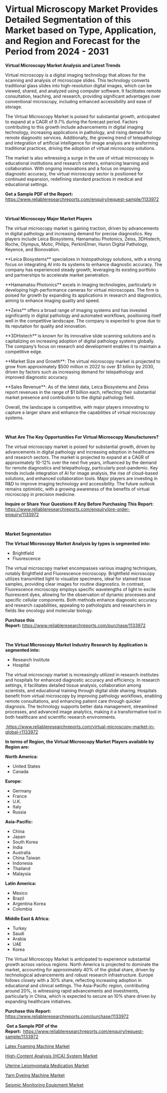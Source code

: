 <p><h1>Virtual Microscopy Market Provides Detailed Segmentation of this Market based on Type, Application, and Region and Forecast for the Period from 2024 - 2031</h1></p><p><strong>Virtual Microscopy Market Analysis and Latest Trends</strong></p>
<p><p>Virtual microscopy is a digital imaging technology that allows for the scanning and analysis of microscope slides. This technology converts traditional glass slides into high-resolution digital images, which can be viewed, shared, and analyzed using computer software. It facilitates remote consultation, teaching, and research, providing significant advantages over conventional microscopy, including enhanced accessibility and ease of storage.</p><p>The Virtual Microscopy Market is poised for substantial growth, anticipated to expand at a CAGR of 9.7% during the forecast period. Factors contributing to this growth include advancements in digital imaging technology, increasing applications in pathology, and rising demand for remote diagnostic services. Additionally, the growing trend of telepathology and integration of artificial intelligence for image analysis are transforming traditional practices, driving the adoption of virtual microscopy solutions. </p><p>The market is also witnessing a surge in the use of virtual microscopy in educational institutions and research centers, enhancing learning and collaboration. With ongoing innovations and a focus on improving diagnostic accuracy, the virtual microscopy sector is positioned for continued expansion, redefining standard practices in medical and educational settings.</p></p>
<p><strong>Get a Sample PDF of the Report:&nbsp;</strong> <a href="https://www.reliableresearchreports.com/enquiry/request-sample/1133972?utm_campaign=5&utm_medium=2&utm_source=Github&utm_content=ia&utm_term=18122024&utm_id=virtual-microscopy">https://www.reliableresearchreports.com/enquiry/request-sample/1133972</a></p>
<p>&nbsp;</p>
<p><strong>Virtual Microscopy Major Market Players</strong></p>
<p><p>The virtual microscopy market is gaining traction, driven by advancements in digital pathology and increasing demand for precise diagnostics. Key players include Leica Biosystems, Hamamatsu Photonics, Zeiss, 3DHistech, Roche, Olympus, Motic, Philips, PerkinElmer, Huron Digital Pathology, Keyence, and Bionovation.</p><p>**Leica Biosystems** specializes in histopathology solutions, with a strong focus on integrating AI into its systems to enhance diagnostic accuracy. The company has experienced steady growth, leveraging its existing portfolio and partnerships to accelerate market penetration. </p><p>**Hamamatsu Photonics** excels in imaging technologies, particularly in developing high-performance cameras for virtual microscopes. The firm is poised for growth by expanding its applications in research and diagnostics, aiming to enhance imaging quality and speed.</p><p>**Zeiss** offers a broad range of imaging systems and has invested significantly in digital pathology and automated workflows, positioning itself well in the competitive landscape. The company is expected to grow due to its reputation for quality and innovation.</p><p>**3DHistech** is known for its innovative slide scanning solutions and is capitalizing on increasing adoption of digital pathology systems globally. The company’s focus on research and development enables it to maintain a competitive edge.</p><p>**Market Size and Growth**: The virtual microscopy market is projected to grow from approximately $500 million in 2022 to over $1 billion by 2030, driven by factors such as increasing demand for telepathology and improved diagnostic accuracy.</p><p>**Sales Revenue**: As of the latest data, Leica Biosystems and Zeiss report revenues in the range of $1 billion each, reflecting their substantial market presence and contribution to the digital pathology field.</p><p>Overall, the landscape is competitive, with major players innovating to capture a larger share and enhance the capabilities of virtual microscopy systems.</p></p>
<p>&nbsp;</p>
<p><strong>What Are The Key Opportunities For Virtual Microscopy Manufacturers?</strong></p>
<p><p>The virtual microscopy market is poised for substantial growth, driven by advancements in digital pathology and increasing adoption in healthcare and research sectors. The market is projected to expand at a CAGR of approximately 10-12% over the next five years, influenced by the demand for remote diagnostics and telepathology, particularly post-pandemic. Key trends include integration of AI for image analysis, the rise of cloud-based solutions, and enhanced collaboration tools. Major players are investing in R&D to improve imaging technology and accessibility. The future outlook remains optimistic, with a growing awareness of the benefits of virtual microscopy in precision medicine.</p></p>
<p><strong>Inquire or Share Your Questions If Any Before Purchasing This Report:</strong> <a href="https://www.reliableresearchreports.com/enquiry/pre-order-enquiry/1133972?utm_campaign=5&utm_medium=2&utm_source=Github&utm_content=ia&utm_term=18122024&utm_id=virtual-microscopy">https://www.reliableresearchreports.com/enquiry/pre-order-enquiry/1133972</a></p>
<p>&nbsp;</p>
<p><strong>Market Segmentation</strong></p>
<p><strong>The Virtual Microscopy Market Analysis by types is segmented into:</strong></p>
<p><ul><li>Brightfield</li><li>Fluorescence</li></ul></p>
<p><p>The virtual microscopy market encompasses various imaging techniques, notably Brightfield and Fluorescence microscopy. Brightfield microscopy utilizes transmitted light to visualize specimens, ideal for stained tissue samples, providing clear images for routine diagnostics. In contrast, Fluorescence microscopy employs specific wavelengths of light to excite fluorescent dyes, allowing for the observation of dynamic processes and specific cellular components. Both methods enhance diagnostic accuracy and research capabilities, appealing to pathologists and researchers in fields like oncology and molecular biology.</p></p>
<p><strong>Purchase this Report:&nbsp;</strong><a href="https://www.reliableresearchreports.com/purchase/1133972?utm_campaign=5&utm_medium=2&utm_source=Github&utm_content=ia&utm_term=18122024&utm_id=virtual-microscopy">https://www.reliableresearchreports.com/purchase/1133972</a></p>
<p>&nbsp;</p>
<p><strong>The Virtual Microscopy Market Industry Research by Application is segmented into:</strong></p>
<p><ul><li>Research Institute</li><li>Hospital</li></ul></p>
<p><p>The virtual microscopy market is increasingly utilized in research institutes and hospitals for enhanced diagnostic accuracy and efficiency. In research settings, it facilitates detailed tissue analysis, collaboration among scientists, and educational training through digital slide sharing. Hospitals benefit from virtual microscopy by improving pathology workflows, enabling remote consultations, and enhancing patient care through quicker diagnosis. The technology supports better data management, streamlined processes, and advanced image analytics, making it a transformative tool in both healthcare and scientific research environments.</p></p>
<p><a href="https://www.reliableresearchreports.com/virtual-microscopy-market-in-global-r1133972?utm_campaign=5&utm_medium=2&utm_source=Github&utm_content=ia&utm_term=18122024&utm_id=virtual-microscopy">&nbsp;https://www.reliableresearchreports.com/virtual-microscopy-market-in-global-r1133972</a></p>
<p><strong>In terms of Region, the Virtual Microscopy Market Players available by Region are:</strong></p>
<p>
    <p> <strong> North America: </strong>
        <ul>
            <li>United States</li>
            <li>Canada</li>
        </ul>
        </p> 
    <p> <strong> Europe: </strong>
        <ul>
            <li>Germany</li>
            <li>France</li>
            <li>U.K.</li>
            <li>Italy</li>
            <li>Russia</li>
        </ul>
        </p> 
    <p> <strong> Asia-Pacific: </strong>
        <ul>
            <li>China</li>
            <li>Japan</li>
            <li>South Korea</li>
            <li>India</li>
            <li>Australia</li>
            <li>China Taiwan</li>
            <li>Indonesia</li>
            <li>Thailand</li>
            <li>Malaysia</li>
        </ul>
        </p> 
    <p> <strong> Latin America: </strong>
        <ul>
            <li>Mexico</li>
            <li>Brazil</li>
            <li>Argentina Korea</li>
            <li>Colombia</li>
        </ul>
        </p> 
    <p> <strong> Middle East & Africa: </strong>
        <ul>
            <li>Turkey</li>
            <li>Saudi</li>
            <li>Arabia</li>
            <li>UAE</li>
            <li>Korea</li>
        </ul>
    </p>
    </p>
<p><p>The Virtual Microscopy Market is anticipated to experience substantial growth across various regions. North America is projected to dominate the market, accounting for approximately 40% of the global share, driven by technological advancements and robust research infrastructure. Europe follows closely with a 30% share, reflecting increasing adoption in educational and clinical settings. The Asia-Pacific region, contributing around 20%, is witnessing rapid advancements and investments, particularly in China, which is expected to secure an 10% share driven by expanding healthcare initiatives.</p></p>
<p><strong>Purchase this Report: </strong><a href="https://www.reliableresearchreports.com/purchase/1133972?utm_campaign=5&utm_medium=2&utm_source=Github&utm_content=ia&utm_term=18122024&utm_id=virtual-microscopy">https://www.reliableresearchreports.com/purchase/1133972</a></p>
<p>&nbsp;<strong>Get a Sample PDF of the Report:&nbsp;&nbsp;</strong><a href="https://www.reliableresearchreports.com/enquiry/request-sample/1133972?utm_campaign=5&utm_medium=2&utm_source=Github&utm_content=ia&utm_term=18122024&utm_id=virtual-microscopy">https://www.reliableresearchreports.com/enquiry/request-sample/1133972</a></p>
<p><strong></strong></p>
<p><p><a href="https://www.linkedin.com/pulse/consumer-behavior-shifts-latex-foaming-machine-market-demand-nydef?utm_campaign=5&utm_medium=2&utm_source=Github&utm_content=ia&utm_term=18122024&utm_id=virtual-microscopy">Latex Foaming Machine Market</a></p><p><a href="https://github.com/GroverBarry/Market-Research-Report-List-7/blob/main/high-content-analysis-hca-system-market.md?utm_campaign=5&utm_medium=2&utm_source=Github&utm_content=ia&utm_term=18122024&utm_id=virtual-microscopy">High-Content Analysis (HCA) System Market</a></p><p><a href="https://github.com/lylyparadise/Market-Research-Report-List-5/blob/main/uterine-leiomyomata-medication-market.md?utm_campaign=5&utm_medium=2&utm_source=Github&utm_content=ia&utm_term=18122024&utm_id=virtual-microscopy">Uterine Leiomyomata Medication Market</a></p><p><a href="https://www.linkedin.com/pulse/detailed-yarn-dyeing-machine-market-report-projected-143-kerhf?utm_campaign=5&utm_medium=2&utm_source=Github&utm_content=ia&utm_term=18122024&utm_id=virtual-microscopy">Yarn Dyeing Machine Market</a></p><p><a href="https://www.linkedin.com/pulse/growth-forecast-revenue-outlook-seismic-monitoring-equipment-vjx5f?utm_campaign=5&utm_medium=2&utm_source=Github&utm_content=ia&utm_term=18122024&utm_id=virtual-microscopy">Seismic Monitoring Equipment Market</a></p></p>